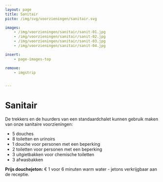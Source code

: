 ```yaml
---
layout: page
title: Sanitair
picto: /img/svg/voorzieningen/sanitair.svg

images:
    - /img/voorzieningen/sanitair/sanit-01.jpg
    - /img/voorzieningen/sanitair/sanit-02.jpg
    - /img/voorzieningen/sanitair/sanit-03.jpg
    - /img/voorzieningen/sanitair/sanit-04.jpg

insert:
    - page-images-top

remove:
    - imgstrip
    

---
```


# Sanitair 

De trekkers en de huurders van een standaardchalet kunnen gebruik maken van onze sanitaire voorzieningen:

* 5 douches
* 8 toiletten en urinoirs
* 1 douche voor personen met een beperking
* 2 toiletten voor personen met een beperking
* 3 uitgietbakken voor chemische toiletten
* 3 afwasbakken

**Prijs douchejeton:** € 1 voor 6 minuten warm water - jetons verkrijgbaar aan de receptie.